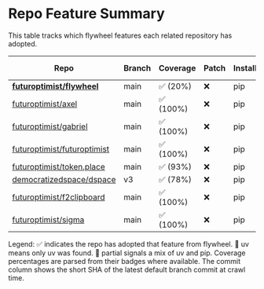 # Repo Feature Summary

This table tracks which flywheel features each related repository has adopted.

<!-- spellchecker: disable -->
| Repo | Branch | Coverage | Patch | Installer | License | CI | AGENTS.md | Code of Conduct | Contributing | Pre-commit | Commit |
| ---- | ------ | -------- | ----- | --------- | ------- | -- | --------- | --------------- | ------------ | ---------- | ------ |
| **[futuroptimist/flywheel](https://github.com/futuroptimist/flywheel)** | main | ✅ (20%) | ❌ | pip | ✅ | ❌ | ✅ | ✅ | ✅ | ✅ | n/a |
| [futuroptimist/axel](https://github.com/futuroptimist/axel) | main | ✅ (100%) | ❌ | pip | ✅ | ❌ | ✅ | ✅ | ✅ | ✅ | n/a |
| [futuroptimist/gabriel](https://github.com/futuroptimist/gabriel) | main | ✅ (100%) | ❌ | pip | ✅ | ❌ | ✅ | ✅ | ✅ | ✅ | n/a |
| [futuroptimist/futuroptimist](https://github.com/futuroptimist/futuroptimist) | main | ✅ (100%) | ❌ | pip | ✅ | ❌ | ✅ | ✅ | ✅ | ✅ | n/a |
| [futuroptimist/token.place](https://github.com/futuroptimist/token.place) | main | ✅ (93%) | ❌ | pip | ✅ | ❌ | ✅ | ✅ | ❌ | ✅ | n/a |
| [democratizedspace/dspace](https://github.com/democratizedspace/dspace) | v3 | ✅ (78%) | ❌ | pip | ✅ | ❌ | ✅ | ✅ | ✅ | ❌ | n/a |
| [futuroptimist/f2clipboard](https://github.com/futuroptimist/f2clipboard) | main | ✅ (100%) | ❌ | pip | ✅ | ❌ | ✅ | ✅ | ✅ | ✅ | n/a |
| [futuroptimist/sigma](https://github.com/futuroptimist/sigma) | main | ✅ (100%) | ❌ | pip | ✅ | ❌ | ✅ | ✅ | ✅ | ✅ | n/a |

Legend: ✅ indicates the repo has adopted that feature from flywheel. 🚀 uv means only uv was found. 🔶 partial signals a mix of uv and pip. Coverage percentages are parsed from their badges where available. The commit column shows the short SHA of the latest default branch commit at crawl time.
